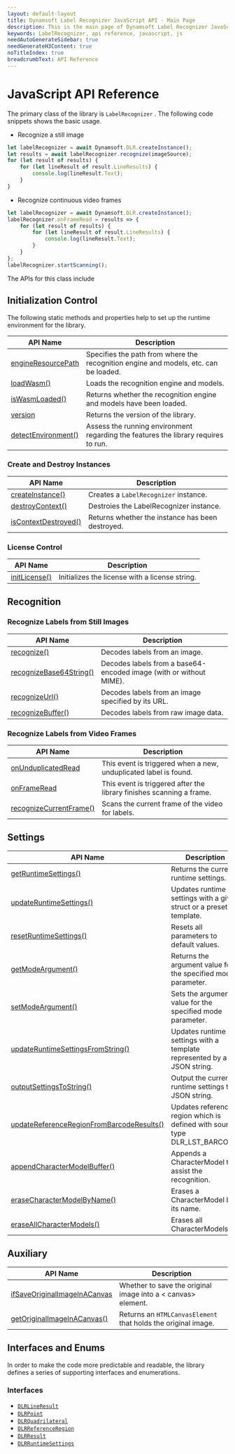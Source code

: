 ```yaml
---
layout: default-layout
title: Dynamsoft Label Recognizer JavaScript API - Main Page
description: This is the main page of Dynamsoft Label Recognizer JavaScript SDK API Reference.
keywords: LabelRecognizer, api reference, javascript, js
needAutoGenerateSidebar: true
needGenerateH3Content: true
noTitleIndex: true
breadcrumbText: API Reference
---
```


# JavaScript API Reference

The primary class of the library is `LabelRecognizer` . The following code snippets shows the basic usage.

* Recognize a still image

```js
let labelRecognizer = await Dynamsoft.DLR.createInstance();
let results = await labelRecognizer.recognize(imageSource);
for (let result of results) {
    for (let lineResult of result.LineResults) {
        console.log(lineResult.Text);
    }
}
```

* Recognize continuous video frames

```js
let labelRecognizer = await Dynamsoft.DLR.createInstance();
labelRecognizer.onFrameRead = results => {
    for (let result of results) {
        for (let lineResult of result.LineResults) {
            console.log(lineResult.Text);
        }
    }
};
labelRecognizer.startScanning();
```

The APIs for this class include

## Initialization Control

The following static methods and properties help to set up the runtime environment for the library.

| API Name | Description |
|---|---|
| [engineResourcePath](initialize.md#engineresourcepath) | Specifies the path from where the recognition engine and models, etc. can be loaded. |
| [loadWasm()](initialize.md#loadwasm) | Loads the recognition engine and models. |
| [isWasmLoaded()](initialize.md#iswasmloaded) | Returns whether the recognition engine and models have been loaded. |
| [version](initialize.md#version) | Returns the version of the library. |
| [detectEnvironment()](initialize.md#detectenvironment) | Assess the running environment regarding the features the library requires to run. |

### Create and Destroy Instances

| API Name | Description |
|---|---|
| [createInstance()](general.md#createinstance) | Creates a `LabelRecognizer` instance. |
| [destroyContext()](general.md#destroycontext) | Destroies the LabelRecognizer instance. |
| [isContextDestroyed()](general.md#iscontextdestroyed) | Returns whether the instance has been destroyed. |

### License Control

| API Name | Description |
|---|---|
| [initLicense()](general.md#initLicense) | Initializes the license with a license string. |

## Recognition

### Recognize Labels from Still Images

| API Name | Description |
|---|---|
| [recognize()](recognize.md#recognize) | Decodes labels from an image. |
| [recognizeBase64String()](recognize.md#recognizebase64string) | Decodes labels from a base64-encoded image (with or without MIME). |
| [recognizeUrl()](recognize.md#recognizeurl) | Decodes labels from an image specified by its URL. |
| [recognizeBuffer()](recognize.md#recognizebuffer) | Decodes labels from raw image data. |

### Recognize Labels from Video Frames

| API Name | Description |
|---|---|
| [onUnduplicatedRead](recognize.md#onunduplicatedread) | This event is triggered when a new, unduplicated label is found. |
| [onFrameRead](recognize.md#onframeread) | This event is triggered after the library finishes scanning a frame. |
| [recognizeCurrentFrame()](recognize.md#recognizecurrentframe) | Scans the current frame of the video for labels. |

## Settings

| API Name | Description |
|---|---|
| [getRuntimeSettings()](settings.md#getruntimesettings) | Returns the current runtime settings. |
| [updateRuntimeSettings()](settings.md#updateruntimesettings) | Updates runtime settings with a given struct or a preset template. |
| [resetRuntimeSettings()](settings.md#resetruntimesettings) | Resets all parameters to default values. |
| [getModeArgument()](settings.md#getmodeargument) | Returns the argument value for the specified mode parameter. |
| [setModeArgument()](settings.md#setmodeargument) | Sets the argument value for the specified mode parameter. |
| [updateRuntimeSettingsFromString()](settings.md#updateruntimesettingsfromstring) | Updates runtime settings with a template represented by a JSON string. |
| [outputSettingsToString()](settings.md#outputsettingstostring) | Output the current runtime settings to a JSON string. |
| [updateReferenceRegionFromBarcodeResults()](settings.md#updatereferenceregionfrombarcoderesults) | Updates reference region which is defined with source type DLR_LST_BARCODE. |
| [appendCharacterModelBuffer()](settings.md#appendcharactermodelbuffer) | Appends a CharacterModel to assist the recognition. |
| [eraseCharacterModelByName()](settings.md#erasecharactermodelbyname) | Erases a CharacterModel by its name. |
| [eraseAllCharacterModels()](settings.md#eraseallcharactermodels) | Erases all CharacterModels. |

## Auxiliary

| API Name | Description |
|---|---|
| [ifSaveOriginalImageInACanvas](auxiliary.md#ifsaveoriginalimageinacanvas) | Whether to save the original image into a &lt; canvas&gt; element. |
| [getOriginalImageInACanvas()](auxiliary.md#getoriginalimageinacanvas) | Returns an `HTMLCanvasElement` that holds the original image. |

## Interfaces and Enums

In order to make the code more predictable and readable, the library defines a series of supporting interfaces and enumerations.

### Interfaces

* [`DLRLineResult`](interface/dlr-line-result.md)	
* [`DLRPoint`](interface/dlr-point.md)		
* [`DLRQuadrilateral`](interface/dlr-quadrilateral.md)	
* [`DLRReferenceRegion`](interface/dlr-reference-region.md)	
* [`DLRResult`](interface/dlr-result.md)		
* [`DLRRuntimeSettings`](interface/dlr-runtime-settings.md)	

